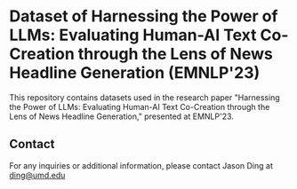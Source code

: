 # Dataset of Harnessing the Power of LLMs: Evaluating Human-AI Text Co-Creation through the Lens of News Headline Generation (EMNLP'23)

This repository contains datasets used in the research paper "Harnessing the Power of LLMs: Evaluating Human-AI Text Co-Creation through the Lens of News Headline Generation," presented at EMNLP'23.

## Contact

For any inquiries or additional information, please contact Jason Ding at ding@umd.edu